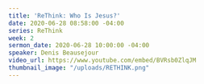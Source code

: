 ```yaml
---
title: 'ReThink: Who Is Jesus?'
date: 2020-06-28 08:58:00 -04:00
series: ReThink
week: 2
sermon_date: 2020-06-28 10:00:00 -04:00
speaker: Denis Beausejour
video_url: https://www.youtube.com/embed/BVRsb0ZlqJM
thumbnail_image: "/uploads/RETHINK.png"
---
```


